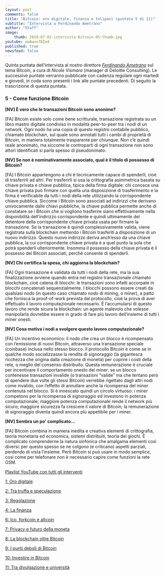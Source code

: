 ```yaml
---
layout: post
comments: false
title: "Bitcoin: oro digitale, finanza e tulipani (puntata 5 di 11)"
subtitle: "Intervista a Ferdinando Ametrano"
author: "Staff"
image:
    thumb: 2019-07-02-intervista-Bitcoin-05-thumb.jpg
youtube: owAwuxfDZe4
published: true
newsfeed: false
---
```


Quinta puntata dell'intervista al nostro direttore
[*Ferdinando Ametrano*](https://www.ametrano.net)
sul tema Bitcoin,
a cura di *Nicole Vismara* (manager di Deloitte Consulting).
Le successive puntate verranno pubblicate con cadenza regolare
ogni martedì e giovedì, in coda sono presenti i link alle puntate precedenti.
Di seguito la trascrizione di questa puntata.

### 5 - Come funzione Bitcoin

**[NV] È vero che le transazioni Bitcoin sono anonime?**

[FA] Bitcoin esiste solo come bene scritturale, transazione registrata su un libro mastro digitale condiviso in modalità peer-to-peer tra i nodi di un network. Ogni nodo ha una copia di questo registro contabile pubblico, chiamato blockchain, sul quale sono annotati tutti i cambi di proprietà di Bitcoin, in maniera totalmente trasparente per chiunque. Non c’è quindi reale anonimato, ma siccome le controparti di ogni transazione non sono attori identificati si parla spesso di pseudonimato.

**[NV] Se non è nominativamente associato, qual è il titolo di possesso di Bitcoin?**

[FA] I Bitcoin appartengono a chi è tecnicamente capace di spenderli, cioè di trasferirli ad altri. Per trasferirli si usa la crittografia asimmetrica basata su chiave privata e chiave pubblica, tipica della firma digitale: chi conosce una chiave privata può firmare con quella una disposizione di trasferimento e la firma è verificabile da tutti i nodi della rete utilizzando la corrispondente chiave pubblica. Siccome i Bitcoin sono associati ad indirizzi che derivano univocamente dalle chiavi pubbliche, la chiave pubblica permette anche di constatare se i Bitcoin che si vogliono trasferire siano effettivamente nella disponibilità dell’indirizzo corrispondente e quindi ultimamente del detentore della corrispondente chiave privata usata per firmare la transazione. Se la transazione è quindi complessivamente valida, viene registrata sulla blockchain mettendo i Bitcoin trasferiti a disposizione di un nuovo indirizzo. Questo nuovo indirizzo deriva anch’esso da una chiave pubblica, la cui corrispondente chiave privata è a quel punto la sola che potrà spenderli ulteriormente. Insomma il possesso della chiave privata è il possesso dei Bitcoin associati, perché consente di spenderli.

**[NV] Chi certifica la spesa, chi aggiorna la blockchain?**

[FA] Ogni transazione è validata da tutti i nodi della rete, ma la sua finalizzazione avviene quando entra nel registro transazionale chiamato blockchain, cioè catena di blocchi: le transazioni sono infatti accorpate in blocchi concatenati sequenzialmente. I blocchi possono essere creati da qualsiasi nodo (in questo caso chiamato nodo di mining, o miner), a patto che fornisca la proof-of-work prevista dal protocollo, cioè la prova di aver effettuato il lavoro computazionale necessario. È l’accumularsi di questo lavoro che rende sicura la blockchain: un agente malevolo che volesse manipolarla dovrebbe essere in grado di fare più lavoro dell’insieme di tutti i miner onesti.

**[NV] Cosa motiva i nodi a svolgere questo lavoro computazionale?**

[FA] Un incentivo economico: il nodo che crea un blocco è ricompensato con l’emissione di nuovi Bitcoin, attraverso una transazione speciale (coinbase) inclusa nello stesso blocco. Il protocollo Bitcoin è come se in qualche modo socializzasse la rendita di signoraggio (la gigantesca ricchezza che origina dalla creazione di moneta) per coprire i costi della rete, o meglio del consenso distribuito. Questa remunerazione è cruciale per incentivare il comportamento onesto dei miner: se un blocco contenesse transazioni invalide (o transazioni “valide” ma che tentano però di spendere due volte gli stessi Bitcoin) verrebbe rigettato dagli altri nodi come invalido, con l’effetto di annullare anche la ricompensa del miner contenuta nel blocco. Si è innescato quindi un circolo virtuoso: i miner competono per la ricompensa di signoraggio ed investono in potenza computazionale; maggiore potenza computazionale rende il network più sicuro; maggiore sicurezza fa crescere il valore di Bitcoin; la remunerazione di signoraggio diventa quindi ancora più appetibile per i miner.

**[NV] Sembra un po' complicato...**

[FA] Bitcoin combina in maniera inedita e creativa elementi di crittografia, teoria monetaria ed economica, sistemi distribuiti, teoria dei giochi. È complicato comprenderne la natura sinfonica che amalgama elementi così diversi: per questo spesso se ne colgono (e criticano) aspetti parziali, perdendo di vista l’insieme. Però Bitcoin si può usare in modo semplice, così come per telefonare non è necessario capire come funzioni la rete GSM.


[Playlist YouTube con tutti gli interventi](https://www.youtube.com/playlist?list=PLTLa2tRY91LKw5CrWIFFeIws08Sr7q-jC)

[1: Oro digitale](https://dgi.io/2019/06/17/intervista-Bitcoin-01.html)

[2: Tra truffa e speculazione](https://dgi.io/2019/06/20/intervista-Bitcoin-02.html)

[3: Regolazione](https://dgi.io/2019/06/25/intervista-Bitcoin-03.html)

[4: La finanza](https://dgi.io/2019/06/27/intervista-Bitcoin-04.html)

[6: Ico, forkcoin e altcoin](https://dgi.io/2019/07/04/intervista-Bitcoin-06.html)

[7: Privacy e futuro della moneta](https://dgi.io/2019/07/09/intervista-Bitcoin-07.html)

[8: La blockchain oltre Bitcoin](https://dgi.io/2019/07/11/intervista-Bitcoin-08.html)

[9: I punti deboli di Bitcoin](https://dgi.io/2019/07/16/intervista-Bitcoin-09.html)

[10: Investire in Bitcoin](https://dgi.io/2019/07/18/intervista-Bitcoin-10.html)

[11: Tra divulgazione e università](https://dgi.io/2019/07/23/intervista-Bitcoin-11.html)
